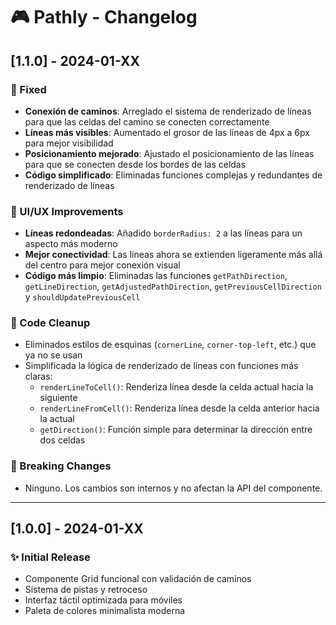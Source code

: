 # 🎮 Pathly - Changelog

## [1.1.0] - 2024-01-XX

### 🔧 Fixed
- **Conexión de caminos**: Arreglado el sistema de renderizado de líneas para que las celdas del camino se conecten correctamente
- **Líneas más visibles**: Aumentado el grosor de las líneas de 4px a 6px para mejor visibilidad
- **Posicionamiento mejorado**: Ajustado el posicionamiento de las líneas para que se conecten desde los bordes de las celdas
- **Código simplificado**: Eliminadas funciones complejas y redundantes de renderizado de líneas

### 🎨 UI/UX Improvements
- **Líneas redondeadas**: Añadido `borderRadius: 2` a las líneas para un aspecto más moderno
- **Mejor conectividad**: Las líneas ahora se extienden ligeramente más allá del centro para mejor conexión visual
- **Código más limpio**: Eliminadas las funciones `getPathDirection`, `getLineDirection`, `getAdjustedPathDirection`, `getPreviousCellDirection` y `shouldUpdatePreviousCell`

### 🧹 Code Cleanup
- Eliminados estilos de esquinas (`cornerLine`, `corner-top-left`, etc.) que ya no se usan
- Simplificada la lógica de renderizado de líneas con funciones más claras:
  - `renderLineToCell()`: Renderiza línea desde la celda actual hacia la siguiente
  - `renderLineFromCell()`: Renderiza línea desde la celda anterior hacia la actual
  - `getDirection()`: Función simple para determinar la dirección entre dos celdas

### 🔄 Breaking Changes
- Ninguno. Los cambios son internos y no afectan la API del componente.

---

## [1.0.0] - 2024-01-XX

### ✨ Initial Release
- Componente Grid funcional con validación de caminos
- Sistema de pistas y retroceso
- Interfaz táctil optimizada para móviles
- Paleta de colores minimalista moderna 